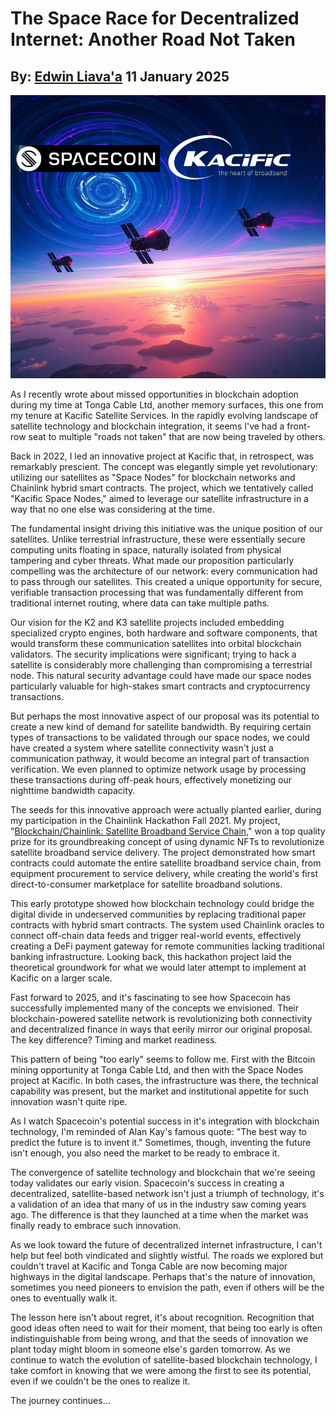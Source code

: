 # The Space Race for Decentralized Internet: Another Road Not Taken
## By: [Edwin Liava'a](https://github.com/EdwinLiavaa) 11 January 2025

<p align="center">
 <img width="1000" src="https://github.com/EdwinLiavaa/liavaa.space/blob/main/blog/20250111/pic.png">
</p>

As I recently wrote about missed opportunities in blockchain adoption during my time at Tonga Cable Ltd, another memory surfaces, this one from my tenure at Kacific Satellite Services. In the rapidly evolving landscape of satellite technology and blockchain integration, it seems I've had a front-row seat to multiple "roads not taken" that are now being traveled by others.

Back in 2022, I led an innovative project at Kacific that, in retrospect, was remarkably prescient. The concept was elegantly simple yet revolutionary: utilizing our satellites as "Space Nodes" for blockchain networks and Chainlink hybrid smart contracts. The project, which we tentatively called "Kacific Space Nodes," aimed to leverage our satellite infrastructure in a way that no one else was considering at the time.

The fundamental insight driving this initiative was the unique position of our satellites. Unlike terrestrial infrastructure, these were essentially secure computing units floating in space, naturally isolated from physical tampering and cyber threats. What made our proposition particularly compelling was the architecture of our network: every communication had to pass through our satellites. This created a unique opportunity for secure, verifiable transaction processing that was fundamentally different from traditional internet routing, where data can take multiple paths.

Our vision for the K2 and K3 satellite projects included embedding specialized crypto engines, both hardware and software components, that would transform these communication satellites into orbital blockchain validators. The security implications were significant; trying to hack a satellite is considerably more challenging than compromising a terrestrial node. This natural security advantage could have made our space nodes particularly valuable for high-stakes smart contracts and cryptocurrency transactions.

But perhaps the most innovative aspect of our proposal was its potential to create a new kind of demand for satellite bandwidth. By requiring certain types of transactions to be validated through our space nodes, we could have created a system where satellite connectivity wasn't just a communication pathway, it would become an integral part of transaction verification. We even planned to optimize network usage by processing these transactions during off-peak hours, effectively monetizing our nighttime bandwidth capacity.

The seeds for this innovative approach were actually planted earlier, during my participation in the Chainlink Hackathon Fall 2021. My project, "[Blockchain/Chainlink: Satellite Broadband Service Chain](https://devpost.com/software/blockchain-chainlink-satellite-broadband-supply-chain)," won a top quality prize for its groundbreaking concept of using dynamic NFTs to revolutionize satellite broadband service delivery. The project demonstrated how smart contracts could automate the entire satellite broadband service chain, from equipment procurement to service delivery, while creating the world's first direct-to-consumer marketplace for satellite broadband solutions.

This early prototype showed how blockchain technology could bridge the digital divide in underserved communities by replacing traditional paper contracts with hybrid smart contracts. The system used Chainlink oracles to connect off-chain data feeds and trigger real-world events, effectively creating a DeFi payment gateway for remote communities lacking traditional banking infrastructure. Looking back, this hackathon project laid the theoretical groundwork for what we would later attempt to implement at Kacific on a larger scale.

Fast forward to 2025, and it's fascinating to see how Spacecoin has successfully implemented many of the concepts we envisioned. Their blockchain-powered satellite network is revolutionizing both connectivity and decentralized finance in ways that eerily mirror our original proposal. The key difference? Timing and market readiness.

This pattern of being "too early" seems to follow me. First with the Bitcoin mining opportunity at Tonga Cable Ltd, and then with the Space Nodes project at Kacific. In both cases, the infrastructure was there, the technical capability was present, but the market and institutional appetite for such innovation wasn't quite ripe.

As I watch Spacecoin's potential success in it's integration with blockchain technology, I'm reminded of Alan Kay's famous quote: "The best way to predict the future is to invent it." Sometimes, though, inventing the future isn't enough, you also need the market to be ready to embrace it.

The convergence of satellite technology and blockchain that we're seeing today validates our early vision. Spacecoin's success in creating a decentralized, satellite-based network isn't just a triumph of technology, it's a validation of an idea that many of us in the industry saw coming years ago. The difference is that they launched at a time when the market was finally ready to embrace such innovation.

As we look toward the future of decentralized internet infrastructure, I can't help but feel both vindicated and slightly wistful. The roads we explored but couldn't travel at Kacific and Tonga Cable are now becoming major highways in the digital landscape. Perhaps that's the nature of innovation, sometimes you need pioneers to envision the path, even if others will be the ones to eventually walk it.

The lesson here isn't about regret, it's about recognition. Recognition that good ideas often need to wait for their moment, that being too early is often indistinguishable from being wrong, and that the seeds of innovation we plant today might bloom in someone else's garden tomorrow. As we continue to watch the evolution of satellite-based blockchain technology, I take comfort in knowing that we were among the first to see its potential, even if we couldn't be the ones to realize it.

The journey continues...
